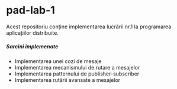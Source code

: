 # pad-lab-1
Acest repositoriu conține implementarea lucrării nr.1 la programarea aplicațiilor distribuite.

##### *Sarcini implemenate*
- Implementarea unei cozi de mesaje
- Implementarea mecanismului de rutare a mesajelor
-  Implementarea patternului de publisher-subscriber
- Implementarea rutării avansate a mesajelor

